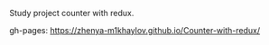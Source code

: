 Study project counter with redux.

gh-pages: https://zhenya-m1khaylov.github.io/Counter-with-redux/
